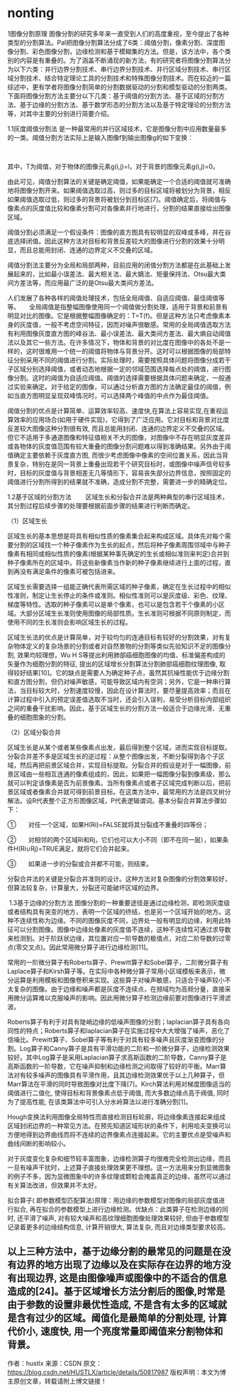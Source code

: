 # nonting
1图像分割原理
图像分割的研究多年来一直受到人们的高度重视，至今提出了各种类型的分割算法。Pal把图像分割算法分成了6类：阈值分割，像素分割、深度图像分割、彩色图像分割，边缘检测和基于模糊集的方法。但是，该方法中，各个类别的内容是有重叠的。为了涵盖不断涌现的新方法，有的研究者将图像分割算法分为以下六类：并行边界分割技术、串行边界分割技术、并行区域分割技术、串行区域分割技术、结合特定理论工具的分割技术和特殊图像分割技术。而在较近的一篇综述中，更有学者将图像分割简单的分割数据驱动的分割和模型驱动的分割两类。下面将图像分割方法主要分以下几类：基于阈值的分割方法、基于区域的分割方法、基于边缘的分割方法、基于数学形态的分割方法以及基于特定理论的分割方法等，对其中主要的分别进行简要介绍。

1.1灰度阈值分割法
是一种最常用的并行区域技术，它是图像分割中应用数量最多的一类。阈值分割方法实际上是输入图像f到输出图像g的如下变换：

 

其中，T为阈值，对于物体的图像元素g(i,j)=l，对于背景的图像元素g(i,j)=0。

由此可见，阈值分割算法的关键是确定阈值，如果能确定一个合适的阈值就可准确地将图像分割开来。如果阈值选取过高，则过多的目标区域将被划分为背景，相反如果阈值选取过低，则过多的背景将被划分到目标区[7]。阈值确定后，将阈值与像素点的灰度值比较和像素分割可对各像素并行地进行，分割的结果直接给出图像区域。

阈值分割必须满足一个假设条件：图像的直方图具有较明显的双峰或多峰，并在谷底选择闭值。因此这种方法对目标和背景反差较大的图像进行分割的效果十分明显，而且总能用封闭、连通的边界定义不交叠的区域。

阈值分割法主要分为全局和局部两种，目前应用的闭值分割方法都是在此基础上发展起来的，比如最小误差法、最大相关法、最大嫡法、矩量保持法、Otsu最大类间方差法等，而应用最广泛的是Otsu最大类间方差法。

人们发展了各种各样的阈值处理技术，包括全局阈值、自适应阈值、最佳阈值等等。　　全局阈值是指整幅图像使用同一个阈值做分割处理，适用于背景和前景有明显对比的图像。它是根据整幅图像确定的：T=T(f)。但是这种方法只考虑像素本身的灰度值，一般不考虑空间特征，因而对噪声很敏感。常用的全局阈值选取方法有利用图像灰度直方图的峰谷法、最小误差法、最大类间方差法、最大熵自动阈值法以及其它一些方法。在许多情况下，物体和背景的对比度在图像中的各处不是一样的，这时很难用一个统一的阈值将物体与背景分开。这时可以根据图像的局部特征分别采用不同的阈值进行分割。实际处理时，需要按照具体问题将图像分成若干子区域分别选择阈值，或者动态地根据一定的邻域范围选择每点处的阈值，进行图像分割。这时的阈值为自适应阈值。阈值的选择需要根据具体问题来确定，一般通过实验来确定。对于给定的图像，可以通过分析直方图的方法确定最佳的阈值，例如当直方图明显呈现双峰情况时，可以选择两个峰值的中点作为最佳阈值。

阈值分割的优点是计算简单、运算效率较高、速度快,在算法上容易实现,在重视运算效率的应用场合(如用于硬件实现)，它得到了广泛应用。它对目标和背景对比度反差较大图像这种分割很有效, 而且总能用封闭、连通的边界定义不交叠的区域。但它不适用于多通道图像和特征值相关不大的图像，对图像中不存在明显灰度差异或各物体的灰度值范围有较大重叠的图像分割问题难以得到准确结果。另外由于阈值确定主要依赖于灰度直方图, 而很少考虑图像中像素的空间位置关系，因此当背景复杂，特别在是同一背景上重叠出现若干个研究目标时，或图像中噪声信号较多时，目标的灰度值与背景相差无几等情形下，容易丧失部分边界信息，按照固定的阈值进行分割所得到的结果就不准确，造成分割不完整，需要进一步的精确定位。

1.2基于区域的分割方法
　　区域生长和分裂合并法是两种典型的串行区域技术，其分割过程后续步骤的处理要根据前面步骤的结果进行判断而确定。

（1）区域生长

区域生长的基本思想是将具有相似性质的像素集合起来构成区域。具体先对每个需要分割的区域找一个种子像素作为生长的起点，然后将种子像素周围邻域中与种子像素有相同或相似性质的像素(根据某种事先确定的生长或相似准则来判定)合并到种子像素所在的区域中。将这些新像素当作新的种子像素继续进行上面的过程，直到再没有满足条件的像素可被包括进来。

区域生长需要选择一组能正确代表所需区域的种子像素，确定在生长过程中的相似性准则，制定让生长停止的条件或准则。相似性准则可以是灰度级、彩色、纹理、梯度等特性。选取的种子像素可以是单个像素，也可以是包含若干个像素的小区域。大部分区域生长准则使用图像的局部性质。生长准则可根据不同原则制定，而使用不同的生长准则会影响区域生长的过程。

区域生长法的优点是计算简单，对于较均匀的连通目标有较好的分割效果，对有复杂物体定义的复杂场景的分割或者对自然景物的分割等类似先验知识不足的图像分割, 效果均较理想，Wu H S等提出利用肺部癌细胞图像的均值、标准偏差构成的矢量作为细胞分割的特征, 提出的区域增长分割算法分割肺部癌细胞纹理图像, 取得较好结果[10]。它的缺点是需要人为确定种子点，虽然其抗噪性能优于边缘分割和直方图分割，但仍对噪声敏感，可能导致区域内有空洞；另外，它是一种串行算法，当目标较大时，分割速度较慢，因此在设计算法时，要尽量提高效率；而且在计算过程中引入的预定误差值选取不当时，还会引入误判，易受分析目标内部组织之间的重叠干扰影响。因此，基于区域生长的分割方法一般适合于边缘光滑、无重叠的细胞图象的分割。

（2）区域分裂合并

区域生长是从某个或者某些像素点出发，最后得到整个区域，进而实现目标提取。分裂合并差不多是区域生长的逆过程：从整个图像出发，不断分裂得到各个子区域，然后再把前景区域合并，实现目标提取。分裂合并的假设是对于一幅图像，前景区域由一些相互连通的像素组成的，因此，如果把一幅图像分裂到像素级，那么就可以判定该像素是否为前景像素。当所有像素点或者子区域完成判断以后，把前景区域或者像素合并就可得到前景目标。在这类方法中，最常用的方法是四叉树分解法。设R代表整个正方形图像区域，P代表逻辑谓词。基本分裂合并算法步骤如下：

①       对任一个区域，如果H(Ri)=FALSE就将其分裂成不重叠的四等份；

②       对相邻的两个区域Ri和Rj，它们也可以大小不同（即不在同一层），如果条件H(Ri∪Rj)=TRUE满足，就将它们合并起来。

③       如果进一步的分裂或合并都不可能，则结束。　　

分裂合并法的关键是分裂合并准则的设计。这种方法对复杂图像的分割效果较好，但算法较复杂，计算量大，分裂还可能破坏区域的边界。

 1.3基于边缘的分割方法
图像分割的一种重要途径是通过边缘检测，即检测灰度级或者结构具有突变的地方，表明一个区域的终结，也是另一个区域开始的地方。这种不连续性称为边缘。不同的图像灰度不同，边界处一般有明显的边缘，利用此特征可以分割图像。图像中边缘处像素的灰度值不连续，这种不连续性可通过求导数来检测到。对于阶跃状边缘，其位置对应一阶导数的极值点，对应二阶导数的过零点(零交叉点)。因此常用微分算子进行边缘检测[11]。

常用的一阶微分算子有Roberts算子、Prewitt算子和Sobel算子，二阶微分算子有Laplace算子和Kirsh算子等。在实际中各种微分算子常用小区域模板来表示，微分运算是利用模板和图像卷积来实现。这些算子对噪声敏感，只适合于噪声较小不太复杂的图像。由于边缘和噪声都是灰度不连续点，在频域均为高频分量，直接采用微分运算难以克服噪声的影响。因此用微分算子检测边缘前要对图像进行平滑滤波。

Roberts算子有利于对具有陡峭边缘的低噪声图像的分割；laplacian算子具有各向同性的特点；Roberts算子和laplacian算子在实施过程中大大增强了噪声，恶化了信噪比。Prewitt算子、Sobel算子等有利于对具有较多噪声且灰度渐变图像的分割。Log算子和Canny算子是具有平滑功能的二阶和一阶微分算子，边缘检测效果较好。其中Log算子是采用Laplacian算子求高斯函数的二阶导数，Canny算子是高斯函数的一阶导数，它在噪声抑制和边缘检测之间取得了较好的平衡。Marr算法对有较多噪声的图像具有平滑作用，且其边缘检测效果优于以上几种算子，但Marr算法在平滑的同时导致图像对比度下降[7]。Kirch算法利用对梯度图像适当的阈值进行二值化, 使得目标和背景像素点低于阈值, 而大多数边缘点高于阀值, 同时为了提高性能, 在该类算法中可引入分水岭算法以进行准确分割[1]。

Hough变换法利用图像全局特性而直接检测目标轮廓，将边缘像素连接起来组成区域封闭边界的一种常见方法。在预先知道区域形状的条件下，利用哈夫变换可以方便地得到边界曲线而将不连续的边界像素点连接起来。它的主要优点是受噪声和曲线间断的影响较小。

对于灰度变化复杂和细节较丰富图象，边缘检测算子均很难完全检测出边缘，而且一旦有噪声干扰时，上述算子直接处理效果更不理想。这一方法用来分割显微图象的例子不多，因为显微图象中的许多纹理或颗粒会掩盖真正的边缘，虽然可以通过有关算法改进，但效果并不太好。

拟合算子( 即参数模型匹配算法)原理：用边缘的参数模型对图像的局部灰度值进行拟合, 再在拟合的参数模型上进行边缘检测。优缺点：此类算子在检测边缘的同时, 还平滑了噪声, 对有较大噪声和高纹理细胞图像处理效果较好, 但由于参数模型记录着更多的边缘结构信息, 计算开销很大, 算法复杂, 而且对边缘类型要求较高。

以上三种方法中，基于边缘分割的最常见的问题是在没有边界的地方出现了边缘以及在实际存在边界的地方没有出现边界, 这是由图像噪声或图像中的不适合的信息造成的[24]。基于区域增长方法分割后的图像,时常是由于参数的设置非最优性造成, 不是含有太多的区域就是含有过少的区域。阈值化是最简单的分割处理, 计算代价小, 速度快, 用一个亮度常量即阈值来分割物体和背景。
--------------------- 
作者：hustlx 
来源：CSDN 
原文：https://blog.csdn.net/HUSTLX/article/details/50817987 
版权声明：本文为博主原创文章，转载请附上博文链接！
